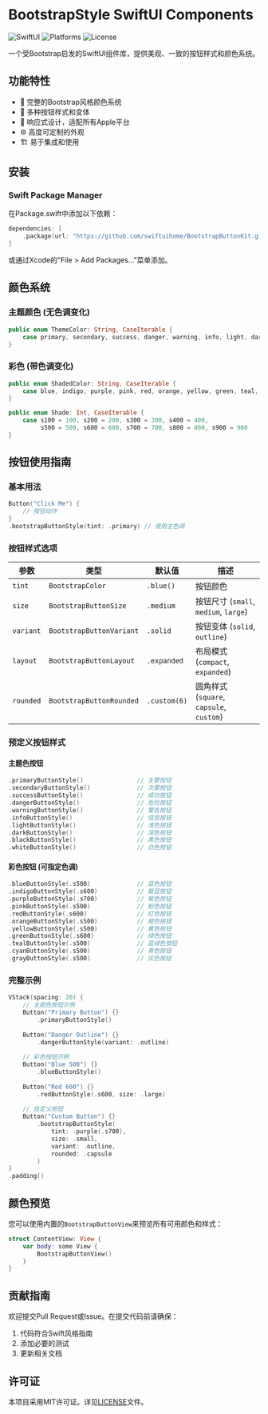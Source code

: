 # BootstrapStyle SwiftUI Components

![SwiftUI](https://img.shields.io/badge/SwiftUI-5.9+-blue.svg)
![Platforms](https://img.shields.io/badge/Platforms-iOS%20%7C%20macOS%20%7C%20tvOS-lightgrey.svg)
![License](https://img.shields.io/badge/License-MIT-green.svg)

一个受Bootstrap启发的SwiftUI组件库，提供美观、一致的按钮样式和颜色系统。

## 功能特性

- 🎨 完整的Bootstrap风格颜色系统
- 🔘 多种按钮样式和变体
- 📱 响应式设计，适配所有Apple平台
- ⚙️ 高度可定制的外观
- 🏗️ 易于集成和使用

## 安装

### Swift Package Manager

在Package.swift中添加以下依赖：

```swift
dependencies: [
    .package(url: "https://github.com/swiftuihome/BootstrapButtonKit.git", from: "1.0.0")
]
```

或通过Xcode的"File > Add Packages..."菜单添加。

## 颜色系统

### 主题颜色 (无色调变化)

```swift
public enum ThemeColor: String, CaseIterable {
    case primary, secondary, success, danger, warning, info, light, dark, black, white
}
```

### 彩色 (带色调变化)

```swift
public enum ShadedColor: String, CaseIterable {
    case blue, indigo, purple, pink, red, orange, yellow, green, teal, cyan, gray
}

public enum Shade: Int, CaseIterable {
    case s100 = 100, s200 = 200, s300 = 300, s400 = 400,
         s500 = 500, s600 = 600, s700 = 700, s800 = 800, s900 = 900
}
```

## 按钮使用指南

### 基本用法

```swift
Button("Click Me") {
    // 按钮动作
}
.bootstrapButtonStyle(tint: .primary) // 使用主色调
```

### 按钮样式选项

| 参数      | 类型                     | 默认值       | 描述                                     |
| --------- | ------------------------ | ------------ | ---------------------------------------- |
| `tint`    | `BootstrapColor`         | `.blue()`    | 按钮颜色                                 |
| `size`    | `BootstrapButtonSize`    | `.medium`    | 按钮尺寸 (`small`, `medium`, `large`)    |
| `variant` | `BootstrapButtonVariant` | `.solid`     | 按钮变体 (`solid`, `outline`)            |
| `layout`  | `BootstrapButtonLayout`  | `.expanded`  | 布局模式 (`compact`, `expanded`)         |
| `rounded` | `BootstrapButtonRounded` | `.custom(6)` | 圆角样式 (`square`, `capsule`, `custom`) |

### 预定义按钮样式

#### 主题色按钮

```swift
.primaryButtonStyle()               // 主要按钮
.secondaryButtonStyle()             // 次要按钮
.successButtonStyle()               // 成功按钮
.dangerButtonStyle()                // 危险按钮
.warningButtonStyle()               // 警告按钮
.infoButtonStyle()                  // 信息按钮
.lightButtonStyle()                 // 浅色按钮
.darkButtonStyle()                  // 深色按钮
.blackButtonStyle()                 // 黑色按钮
.whiteButtonStyle()                 // 白色按钮
```

#### 彩色按钮 (可指定色调)

```swift
.blueButtonStyle(.s500)             // 蓝色按钮
.indigoButtonStyle(.s600)           // 靛蓝按钮
.purpleButtonStyle(.s700)           // 紫色按钮
.pinkButtonStyle(.s500)             // 粉色按钮
.redButtonStyle(.s600)              // 红色按钮
.orangeButtonStyle(.s500)           // 橙色按钮
.yellowButtonStyle(.s500)           // 黄色按钮
.greenButtonStyle(.s600)            // 绿色按钮
.tealButtonStyle(.s500)             // 蓝绿色按钮
.cyanButtonStyle(.s500)             // 青色按钮
.grayButtonStyle(.s500)             // 灰色按钮
```

### 完整示例

```swift
VStack(spacing: 20) {
    // 主题色按钮示例
    Button("Primary Button") {}
        .primaryButtonStyle()
    
    Button("Danger Outline") {}
        .dangerButtonStyle(variant: .outline)
    
    // 彩色按钮示例
    Button("Blue 500") {}
        .blueButtonStyle()
    
    Button("Red 600") {}
        .redButtonStyle(.s600, size: .large)
    
    // 自定义按钮
    Button("Custom Button") {}
        .bootstrapButtonStyle(
            tint: .purple(.s700),
            size: .small,
            variant: .outline,
            rounded: .capsule
        )
}
.padding()
```

## 颜色预览

您可以使用内置的`BootstrapButtonView`来预览所有可用颜色和样式：

```swift
struct ContentView: View {
    var body: some View {
        BootstrapButtonView()
    }
}
```

## 贡献指南

欢迎提交Pull Request或Issue。在提交代码前请确保：
1. 代码符合Swift风格指南
2. 添加必要的测试
3. 更新相关文档

## 许可证

本项目采用MIT许可证。详见[LICENSE](LICENSE)文件。
